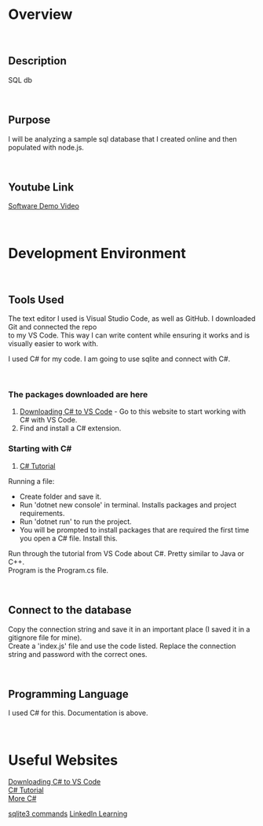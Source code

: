  # Overview 

<p>&nbsp;</p>

## Description
SQL db

<p>&nbsp;</p>

## Purpose 
I will be analyzing a sample sql database that I created online and then populated with node.js.  

<p>&nbsp;</p>

## Youtube Link

[Software Demo Video](https://youtu.be/gvyfMaEIxns)

<p>&nbsp;</p>

# Development Environment

<p>&nbsp;</p>

## Tools Used

The text editor I used is Visual Studio Code, as well as GitHub. I downloaded Git and connected the repo  
to my VS Code. This way I can write content while ensuring it works and is visually easier to work with. 

I used C# for my code. I am going to use sqlite and connect with C#.  

<p>&nbsp;</p>

### The packages downloaded are here
1. [Downloading C# to VS Code](https://code.visualstudio.com/docs/languages/csharp) - Go to this website to start working with C# with VS Code.  
2. Find and install a C# extension.  


### Starting with C#
1. [C# Tutorial](https://docs.microsoft.com/en-us/dotnet/core/tutorials/with-visual-studio-code)  

Running a file:
* Create folder and save it.  
* Run 'dotnet new console' in terminal. Installs packages and project requirements.  
* Run 'dotnet run' to run the project.  
* You will be prompted to install packages that are required the first time you open a C# file. Install this.  

Run through the tutorial from VS Code about C#. Pretty similar to Java or C++.  
Program is the Program.cs file.  

<p>&nbsp;</p>

## Connect to the database
Copy the connection string and save it in an important place (I saved it in a gitignore file for mine).  
Create a 'index.js' file and use the code listed. Replace the connection string and password with the correct ones. 

<p>&nbsp;</p>

## Programming Language
I used C# for this. Documentation is above.   


<p>&nbsp;</p>

# Useful Websites

[Downloading C# to VS Code](https://code.visualstudio.com/docs/languages/csharp)  
[C# Tutorial](https://docs.microsoft.com/en-us/dotnet/core/tutorials/with-visual-studio-code)  
[More C#](https://docs.microsoft.com/en-us/dotnet/csharp/tour-of-csharp/)  

[sqlite3 commands](https://docs.microsoft.com/en-us/dotnet/api/microsoft.data.sqlite?view=msdata-sqlite-5.0.0)
[LinkedIn Learning](https://www.linkedin.com/learning/learning-c-sharp-3/a-hello-world-application?u=2153100)
